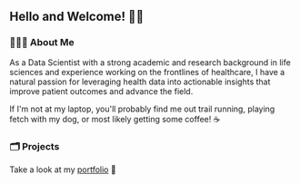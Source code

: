 ## Hello and Welcome! 👋🏼

### 👨🏻‍💻 About Me
As a Data Scientist with a strong academic and research background in life sciences and experience working on the frontlines of healthcare, I have a natural passion for leveraging health data into actionable insights that improve patient outcomes and advance the field. 

If I'm not at my laptop, you'll probably find me out trail running, playing fetch with my dog, or most likely getting some coffee! ☕  

### 🗂️ Projects

Take a look at my [portfolio](https://seugley.github.io/portfolio/) 👀

